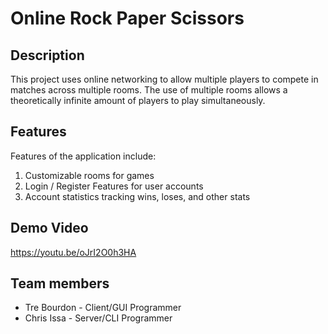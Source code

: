 # Online Rock Paper Scissors

## Description


This project uses online networking to allow multiple players to compete in matches across multiple rooms.
The use of multiple rooms allows a theoretically infinite amount of players to play simultaneously.

## Features 
Features of the application include:
1. Customizable rooms for games
2. Login / Register Features for user accounts
3. Account statistics tracking wins, loses, and other stats

## Demo Video 
https://youtu.be/oJrI2O0h3HA 

## Team members

* Tre Bourdon - Client/GUI Programmer
* Chris Issa  - Server/CLI Programmer
